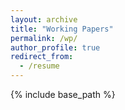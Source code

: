 ```yaml
---
layout: archive
title: "Working Papers"
permalink: /wp/
author_profile: true
redirect_from:
  - /resume
---
```


{% include base_path %}


